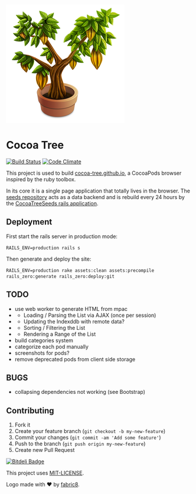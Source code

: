 ![Cocoa Tree](./app/assets/images/cocoa-tree-320.png)

# Cocoa Tree

[![Build Status](https://travis-ci.org/dpree/cocoa-tree.png)](https://travis-ci.org/dpree/cocoa-tree)
[![Code Climate](https://codeclimate.com/github/dpree/cocoa-tree.png)](https://codeclimate.com/github/dpree/cocoa-tree)

This project is used to build [cocoa-tree.github.io](http://cocoa-tree.github.io), a CocoaPods browser inspired by the ruby toolbox.

In its core it is a single page application that totally lives in the browser. The [seeds repository](http://github.com/cocoa-tree/seeds) acts as a data backend and is rebuild every 24 hours by the [CocoaTreeSeeds rails application](http://github.com/dpree/cocoa-tree-seeds).

## Deployment

First start the rails server in production mode:

    RAILS_ENV=production rails s

Then generate and deploy the site:

    RAILS_ENV=production rake assets:clean assets:precompile rails_zero:generate rails_zero:deploy:git

## TODO

* use web worker to generate HTML from mpac
* * Loading / Parsing the List via AJAX (once per session)
* * Updating the Indexddb with remote data?
* * Sorting / Filtering the List
* * Rendering a Range of the List
* build categories system
* categorize each pod manually
* screenshots for pods?
* remove deprecated pods from client side storage

## BUGS

* collapsing dependencies not working (see Bootstrap)

## Contributing

1. Fork it
2. Create your feature branch (`git checkout -b my-new-feature`)
3. Commit your changes (`git commit -am 'Add some feature'`)
4. Push to the branch (`git push origin my-new-feature`)
5. Create new Pull Request

[![Bitdeli Badge](https://d2weczhvl823v0.cloudfront.net/dpree/cocoa-tree/trend.png)](https://bitdeli.com/free "Bitdeli Badge")

This project uses [MIT-LICENSE](LICENSE.txt).

Logo made with :heart: by [fabric8](http://fabric8.de/).
